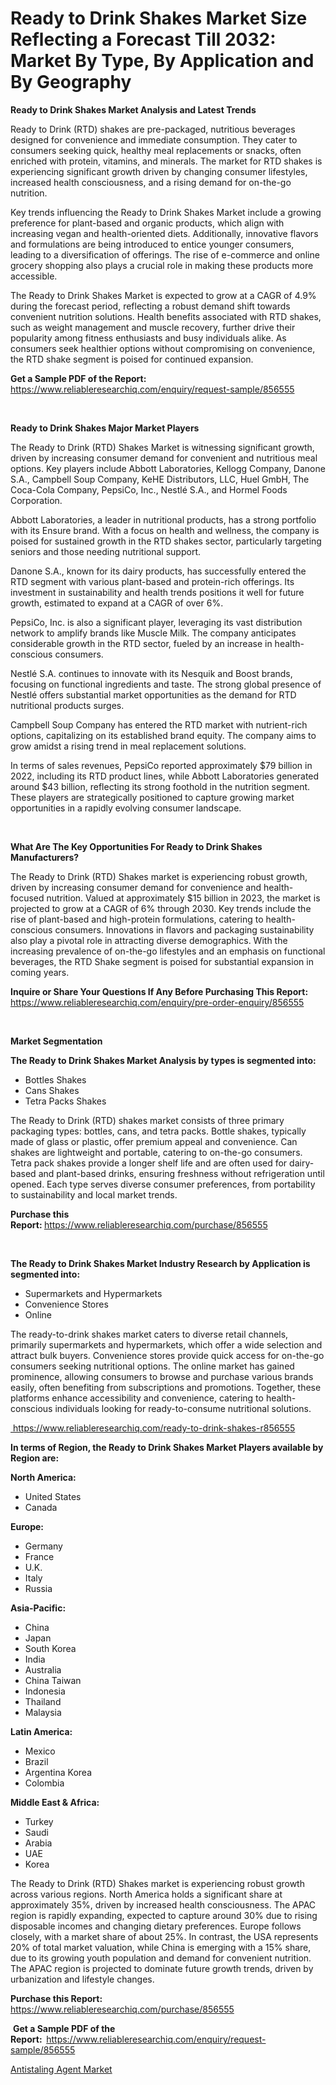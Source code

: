 <p><h1>Ready to Drink Shakes Market Size Reflecting a Forecast Till 2032: Market By Type, By Application and By Geography</h1></p><p><strong>Ready to Drink Shakes Market Analysis and Latest Trends</strong></p>
<p><p>Ready to Drink (RTD) shakes are pre-packaged, nutritious beverages designed for convenience and immediate consumption. They cater to consumers seeking quick, healthy meal replacements or snacks, often enriched with protein, vitamins, and minerals. The market for RTD shakes is experiencing significant growth driven by changing consumer lifestyles, increased health consciousness, and a rising demand for on-the-go nutrition.</p><p>Key trends influencing the Ready to Drink Shakes Market include a growing preference for plant-based and organic products, which align with increasing vegan and health-oriented diets. Additionally, innovative flavors and formulations are being introduced to entice younger consumers, leading to a diversification of offerings. The rise of e-commerce and online grocery shopping also plays a crucial role in making these products more accessible.</p><p>The Ready to Drink Shakes Market is expected to grow at a CAGR of 4.9% during the forecast period, reflecting a robust demand shift towards convenient nutrition solutions. Health benefits associated with RTD shakes, such as weight management and muscle recovery, further drive their popularity among fitness enthusiasts and busy individuals alike. As consumers seek healthier options without compromising on convenience, the RTD shake segment is poised for continued expansion.</p></p>
<p><strong>Get a Sample PDF of the Report:&nbsp;</strong> <a href="https://www.reliableresearchiq.com/enquiry/request-sample/856555?utm_campaign=3524&utm_medium=2&utm_source=Github&utm_content=ia&utm_term=07042025&utm_id=ready-to-drink-shakes">https://www.reliableresearchiq.com/enquiry/request-sample/856555</a></p>
<p>&nbsp;</p>
<p><strong>Ready to Drink Shakes Major Market Players</strong></p>
<p><p>The Ready to Drink (RTD) Shakes Market is witnessing significant growth, driven by increasing consumer demand for convenient and nutritious meal options. Key players include Abbott Laboratories, Kellogg Company, Danone S.A., Campbell Soup Company, KeHE Distributors, LLC, Huel GmbH, The Coca-Cola Company, PepsiCo, Inc., Nestlé S.A., and Hormel Foods Corporation.</p><p>Abbott Laboratories, a leader in nutritional products, has a strong portfolio with its Ensure brand. With a focus on health and wellness, the company is poised for sustained growth in the RTD shakes sector, particularly targeting seniors and those needing nutritional support. </p><p>Danone S.A., known for its dairy products, has successfully entered the RTD segment with various plant-based and protein-rich offerings. Its investment in sustainability and health trends positions it well for future growth, estimated to expand at a CAGR of over 6%.</p><p>PepsiCo, Inc. is also a significant player, leveraging its vast distribution network to amplify brands like Muscle Milk. The company anticipates considerable growth in the RTD sector, fueled by an increase in health-conscious consumers.</p><p>Nestlé S.A. continues to innovate with its Nesquik and Boost brands, focusing on functional ingredients and taste. The strong global presence of Nestlé offers substantial market opportunities as the demand for RTD nutritional products surges.</p><p>Campbell Soup Company has entered the RTD market with nutrient-rich options, capitalizing on its established brand equity. The company aims to grow amidst a rising trend in meal replacement solutions.</p><p>In terms of sales revenues, PepsiCo reported approximately $79 billion in 2022, including its RTD product lines, while Abbott Laboratories generated around $43 billion, reflecting its strong foothold in the nutrition segment. These players are strategically positioned to capture growing market opportunities in a rapidly evolving consumer landscape.</p></p>
<p>&nbsp;</p>
<p><strong>What Are The Key Opportunities For Ready to Drink Shakes Manufacturers?</strong></p>
<p><p>The Ready to Drink (RTD) Shakes market is experiencing robust growth, driven by increasing consumer demand for convenience and health-focused nutrition. Valued at approximately $15 billion in 2023, the market is projected to grow at a CAGR of 6% through 2030. Key trends include the rise of plant-based and high-protein formulations, catering to health-conscious consumers. Innovations in flavors and packaging sustainability also play a pivotal role in attracting diverse demographics. With the increasing prevalence of on-the-go lifestyles and an emphasis on functional beverages, the RTD Shake segment is poised for substantial expansion in coming years.</p></p>
<p><strong>Inquire or Share Your Questions If Any Before Purchasing This Report:</strong> <a href="https://www.reliableresearchiq.com/enquiry/pre-order-enquiry/856555?utm_campaign=3524&utm_medium=2&utm_source=Github&utm_content=ia&utm_term=07042025&utm_id=ready-to-drink-shakes">https://www.reliableresearchiq.com/enquiry/pre-order-enquiry/856555</a></p>
<p>&nbsp;</p>
<p><strong>Market Segmentation</strong></p>
<p><strong>The Ready to Drink Shakes Market Analysis by types is segmented into:</strong></p>
<p><ul><li>Bottles Shakes</li><li>Cans Shakes</li><li>Tetra Packs Shakes</li></ul></p>
<p><p>The Ready to Drink (RTD) shakes market consists of three primary packaging types: bottles, cans, and tetra packs. Bottle shakes, typically made of glass or plastic, offer premium appeal and convenience. Can shakes are lightweight and portable, catering to on-the-go consumers. Tetra pack shakes provide a longer shelf life and are often used for dairy-based and plant-based drinks, ensuring freshness without refrigeration until opened. Each type serves diverse consumer preferences, from portability to sustainability and local market trends.</p></p>
<p><strong>Purchase this Report:&nbsp;</strong><a href="https://www.reliableresearchiq.com/purchase/856555?utm_campaign=3524&utm_medium=2&utm_source=Github&utm_content=ia&utm_term=07042025&utm_id=ready-to-drink-shakes">https://www.reliableresearchiq.com/purchase/856555</a></p>
<p>&nbsp;</p>
<p><strong>The Ready to Drink Shakes Market Industry Research by Application is segmented into:</strong></p>
<p><ul><li>Supermarkets and Hypermarkets</li><li>Convenience Stores</li><li>Online</li></ul></p>
<p><p>The ready-to-drink shakes market caters to diverse retail channels, primarily supermarkets and hypermarkets, which offer a wide selection and attract bulk buyers. Convenience stores provide quick access for on-the-go consumers seeking nutritional options. The online market has gained prominence, allowing consumers to browse and purchase various brands easily, often benefiting from subscriptions and promotions. Together, these platforms enhance accessibility and convenience, catering to health-conscious individuals looking for ready-to-consume nutritional solutions.</p></p>
<p><a href="https://www.reliableresearchiq.com/ready-to-drink-shakes-r856555?utm_campaign=3524&utm_medium=2&utm_source=Github&utm_content=ia&utm_term=07042025&utm_id=ready-to-drink-shakes">&nbsp;https://www.reliableresearchiq.com/ready-to-drink-shakes-r856555</a></p>
<p><strong>In terms of Region, the Ready to Drink Shakes Market Players available by Region are:</strong></p>
<p>
    <p> <strong> North America: </strong>
        <ul>
            <li>United States</li>
            <li>Canada</li>
        </ul>
        </p> 
    <p> <strong> Europe: </strong>
        <ul>
            <li>Germany</li>
            <li>France</li>
            <li>U.K.</li>
            <li>Italy</li>
            <li>Russia</li>
        </ul>
        </p> 
    <p> <strong> Asia-Pacific: </strong>
        <ul>
            <li>China</li>
            <li>Japan</li>
            <li>South Korea</li>
            <li>India</li>
            <li>Australia</li>
            <li>China Taiwan</li>
            <li>Indonesia</li>
            <li>Thailand</li>
            <li>Malaysia</li>
        </ul>
        </p> 
    <p> <strong> Latin America: </strong>
        <ul>
            <li>Mexico</li>
            <li>Brazil</li>
            <li>Argentina Korea</li>
            <li>Colombia</li>
        </ul>
        </p> 
    <p> <strong> Middle East & Africa: </strong>
        <ul>
            <li>Turkey</li>
            <li>Saudi</li>
            <li>Arabia</li>
            <li>UAE</li>
            <li>Korea</li>
        </ul>
    </p>
    </p>
<p><p>The Ready to Drink (RTD) Shakes market is experiencing robust growth across various regions. North America holds a significant share at approximately 35%, driven by increased health consciousness. The APAC region is rapidly expanding, expected to capture around 30% due to rising disposable incomes and changing dietary preferences. Europe follows closely, with a market share of about 25%. In contrast, the USA represents 20% of total market valuation, while China is emerging with a 15% share, due to its growing youth population and demand for convenient nutrition. The APAC region is projected to dominate future growth trends, driven by urbanization and lifestyle changes.</p></p>
<p><strong>Purchase this Report: </strong><a href="https://www.reliableresearchiq.com/purchase/856555?utm_campaign=3524&utm_medium=2&utm_source=Github&utm_content=ia&utm_term=07042025&utm_id=ready-to-drink-shakes">https://www.reliableresearchiq.com/purchase/856555</a></p>
<p>&nbsp;<strong>Get a Sample PDF of the Report:&nbsp;&nbsp;</strong><a href="https://www.reliableresearchiq.com/enquiry/request-sample/856555?utm_campaign=3524&utm_medium=2&utm_source=Github&utm_content=ia&utm_term=07042025&utm_id=ready-to-drink-shakes">https://www.reliableresearchiq.com/enquiry/request-sample/856555</a></p>
<p><strong></strong></p>
<p><p><a href="https://github.com/cobinaydin13/Market-Research-Report-List-1/blob/main/antistaling-agent-market.md?utm_campaign=3524&utm_medium=2&utm_source=Github&utm_content=ia&utm_term=07042025&utm_id=ready-to-drink-shakes">Antistaling Agent Market</a></p></p>
